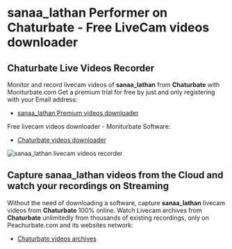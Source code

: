 # sanaa_lathan Performer on Chaturbate - Free LiveCam videos downloader

## Chaturbate Live Videos Recorder

Monitor and record livecam videos of **sanaa_lathan** from **Chaturbate** with Moniturbate.com
Get a premium trial for free by just and only registering with your Email address:
* [sanaa_lathan Premium videos downloader](https://moniturbate.com/request-demo-licence-key.html)

Free livecam videos downloader - Moniturbate Software:
* [Chaturbate videos downloader](https://moniturbate.com/moniturbate-download-software.html)

![sanaa_lathan livecam videos recorder](https://peachurnet.com/templates/moniturbate-software.png)


## Capture sanaa_lathan videos from the Cloud and watch your recordings on Streaming

Without the need of downloading a software, capture **sanaa_lathan** livecam videos from **Chaturbate** 100% online.
Watch Livecam archives from **Chaturbate** unlimitedly from thousands of existing recordings, only on Peachurbate.com and its websites network:
* [Chaturbate videos archives](https://peachurnet.com/)